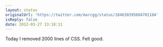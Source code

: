 ```yaml
---
layout: status
originalUrl: 'https://twitter.com/marcgg/status/184630395604701184'
isReply: false
date: 2012-03-27 13:18:11
---
```


Today I removed 2000 lines of CSS. Felt good.
